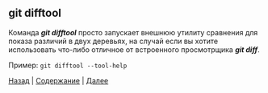 ## **git difftool**
Команда ***git difftool*** просто запускает внешнюю утилиту сравнения для показа различий в двух деревьях, на случай если вы хотите использовать что-либо отличное от встроенного просмотрщика ***git diff***.

Пример: `git difftool --tool-help`

[Назад](./cmd_git_diff.md) | [Содержание](./readme.md) | [Далее](./cmd_git_mv.md)